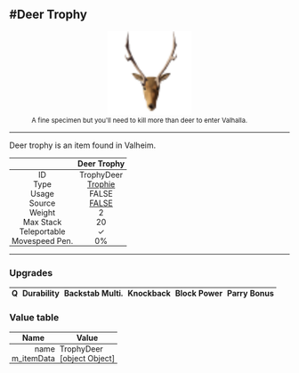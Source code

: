 <meta property="og:title" content="Deer Trophy - MoreValheim" /><meta property="og:type" content="website" /><meta property="og:image" content="/assets/deer_trophy.png" /><meta property="og:description" content="Deer Trophy is an item found in Valheim." /><meta name="theme-color" content="#546D78"><meta name="twitter:card" content="summary_large_image">
#Deer Trophy
-------------
<style>img {width:20px;}.tb {width:150px;display: block;margin-left: auto;margin-right: auto;}</style>

<style>.md-typeset table:not([class]) th:not([align]) {min-width:unset!important;}</style>
<style>td{padding:0em 0.3em!important;text-align:center!important;border-left:.05rem solid var(--md-default-fg-color--lightest)}</style>

<style>th{padding:0.1em 0.3em!important;text-align:center!important;font-weight:bold}</style>

<style>pre{text-align:right!important}</style>
<style>table tr td:first-child {border-left: 0;};</style>

<figure><img src="/assets/deer_trophy.png" class="tb" /><figcaption><small>A fine specimen but you'll need to kill more than deer to enter Valhalla.</small></figcaption></figure>

-------------

Deer trophy is an item found in Valheim.

|        | Deer Trophy              |
| ----------- | ------------------------------------ |
| ID |TrophyDeer
| Type | [Trophie](../../types/trophie)
| Usage | FALSE<br>
| Source | [FALSE](../../items/false)
| Weight | 2 |
| Max Stack | 20 |
| Teleportable | ✓
| Movespeed Pen. | 0%


-------------

### Upgrades
| Q | Durability | Backstab Multi. | Knockback | Block Power | Parry Bonus
| - | - | - | - | - | - 


### Value table
| Name | Value
| - | - |
| <div style="text-align:right">name</div> | <div style="text-align:left">TrophyDeer</div> | 
| <div style="text-align:right">m_itemData</div> | <div style="text-align:left">[object Object]</div> | 